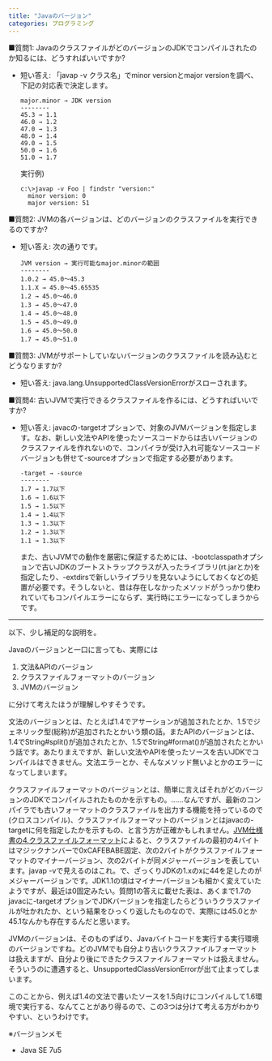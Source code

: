 ```yaml
---
title: "Javaのバージョン"
categories: プログラミング
---
```


■質問1: JavaのクラスファイルがどのバージョンのJDKでコンパイルされたのか知るには、どうすればいいですか?

- 短い答え: 「javap -v クラス名」でminor versionとmajor versionを調べ、下記の対応表で決定します。

      major.minor → JDK version
      --------
      45.3 → 1.1
      46.0 → 1.2
      47.0 → 1.3
      48.0 → 1.4
      49.0 → 1.5
      50.0 → 1.6
      51.0 → 1.7

  実行例)

      c:\>javap -v Foo | findstr "version:"
        minor version: 0
        major version: 51

■質問2: JVMの各バージョンは、どのバージョンのクラスファイルを実行できるのですか?

- 短い答え: 次の通りです。

      JVM version → 実行可能なmajor.minorの範囲
      --------
      1.0.2 → 45.0～45.3
      1.1.X → 45.0～45.65535
      1.2 → 45.0～46.0
      1.3 → 45.0～47.0
      1.4 → 45.0～48.0
      1.5 → 45.0～49.0
      1.6 → 45.0～50.0
      1.7 → 45.0～51.0

■質問3: JVMがサポートしていないバージョンのクラスファイルを読み込むとどうなりますか?

- 短い答え: java.lang.UnsupportedClassVersionErrorがスローされます。

■質問4: 古いJVMで実行できるクラスファイルを作るには、どうすればいいですか?

- 短い答え: javacの-targetオプションで、対象のJVMバージョンを指定します。なお、新しい文法やAPIを使ったソースコードからは古いバージョンのクラスファイルを作れないので、コンパイラが受け入れ可能なソースコードバージョンも併せて-sourceオプションで指定する必要があります。

      -target → -source
      --------
      1.7 → 1.7以下
      1.6 → 1.6以下
      1.5 → 1.5以下
      1.4 → 1.4以下
      1.3 → 1.3以下
      1.2 → 1.3以下
      1.1 → 1.3以下

  また、古いJVMでの動作を厳密に保証するためには、-bootclasspathオプションで古いJDKのブートストラップクラスが入ったライブラリ(rt.jarとか)を指定したり、-extdirsで新しいライブラリを見ないようにしておくなどの処置が必要です。そうしないと、昔は存在しなかったメソッドがうっかり使われていてもコンパイルエラーにならず、実行時にエラーになってしまうからです。

---
以下、少し補足的な説明を。

Javaのバージョンと一口に言っても、実際には

1. 文法&APIのバージョン
1. クラスファイルフォーマットのバージョン
1. JVMのバージョン

に分けて考えたほうが理解しやすそうです。

文法のバージョンとは、たとえば1.4でアサーションが追加されたとか、1.5でジェネリック型(総称)が追加されたとかいう類の話。またAPIのバージョンとは、1.4でString#split()が追加されたとか、1.5でString#format()が追加されたとかいう話です。あたりまえですが、新しい文法やAPIを使ったソースを古いJDKでコンパイルはできません。文法エラーとか、そんなメソッド無いよとかのエラーになってしまいます。

クラスファイルフォーマットのバージョンとは、簡単に言えばそれがどのバージョンのJDKでコンパイルされたものかを示すもの。……なんですが、最新のコンパイラでも古いフォーマットのクラスファイルを出力する機能を持っているので(クロスコンパイル)、クラスファイルフォーマットのバージョンとはjavacの-targetに何を指定したかを示すもの、と言う方が正確かもしれません。[JVM仕様書の4.クラスファイルフォーマット](https://docs.oracle.com/javase/specs/jvms/se7/html/jvms-4.html)によると、クラスファイルの最初の4バイトはマジックナンバーで0xCAFEBABE固定、次の2バイトがクラスファイルフォーマットのマイナーバージョン、次の2バイトが同メジャーバージョンを表しています。javap -vで見えるのはこれ。で、ざっくりJDKの1.xのxに44を足したのがメジャーバージョンです。JDK1.1の頃はマイナーバージョンも細かく変えていたようですが、最近は0固定みたい。質問1の答えに載せた表は、あくまで1.7のjavacに-targetオプションでJDKバージョンを指定したらどういうクラスファイルが吐かれたか、という結果をひっくり返したものなので、実際には45.0とか45.1なんかも存在するんだと思います。

JVMのバージョンは、そのものずばり、Javaバイトコードを実行する実行環境のバージョンですね。どのJVMでも自分より古いクラスファイルフォーマットは扱えますが、自分より後にできたクラスファイルフォーマットは扱えません。そういうのに遭遇すると、UnsupportedClassVersionErrorが出て止まってしまいます。

このことから、例えば1.4の文法で書いたソースを1.5向けにコンパイルして1.6環境で実行する、なんてことがあり得るので、この3つは分けて考える方がわかりやすい、というわけです。

※バージョンメモ

- Java SE 7u5
